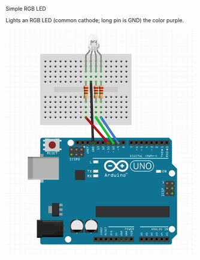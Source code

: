Simple RGB LED

Lights an RGB LED (common cathode; long pin is GND) the color purple.  

![breadboard layout](https://raw.githubusercontent.com/laurakurup/arduino/master/simple%20RGB%20LED/breadboard_layout.png)
